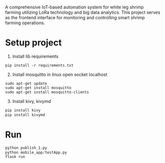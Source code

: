A comprehensive IoT-based automation system for white leg shrimp farming utilizing LoRa technology and big data analytics. This project serves as the frontend interface for monitoring and controlling smart shrimp farming operations.

# Setup project 

1. Install lib requirements 
```shell
pip install -r requirements.txt 
```
2. Install mosquitto in linux open socket localhost
```shell
sudo apt-get update
sudo apt-get install mosquitto
sudo apt-get install mosquitto-clients
```
3. Install kivy, kivymd
```python
pip install kivy 
pip install kivymd 
```
# Run 
```python
python publish_1.py
python mobile_app/testApp.py
flask run 
```

